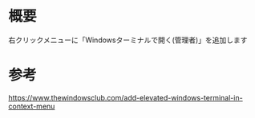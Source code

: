 # 概要
右クリックメニューに「Windowsターミナルで開く(管理者)」を追加します

# 参考
https://www.thewindowsclub.com/add-elevated-windows-terminal-in-context-menu
